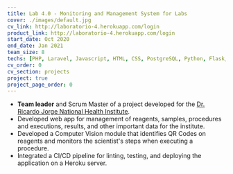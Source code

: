```yaml
---
title: Lab 4.0 - Monitoring and Management System for Labs
cover: ./images/default.jpg
cv_link: http://laboratorio-4.herokuapp.com/login
product_link: http://laboratorio-4.herokuapp.com/login
start_date: Oct 2020
end_date: Jan 2021
team_size: 8
techs: [PHP, Laravel, Javascript, HTML, CSS, PostgreSQL, Python, Flask, OpenCV, Docker, Heroku, Gitlab CI/CD]
cv_order: 0
cv_section: projects
project: true
project_page_order: 0
---
```

* **Team leader** and Scrum Master of a project developed for the [Dr. Ricardo Jorge National Health Institute](http://www.insa.pt).
* Developed web app for management of reagents, samples, procedures and executions, results, and other important data for the institute.
* Developed a Computer Vision module that identifies QR Codes on reagents and monitors the scientist's steps when executing a procedure.
* Integrated a CI/CD pipeline for linting, testing, and deploying the application on a Heroku server.